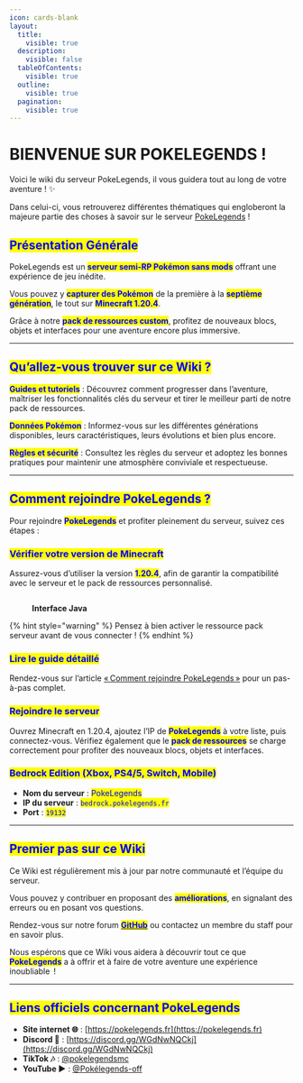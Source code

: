 ```yaml
---
icon: cards-blank
layout:
  title:
    visible: true
  description:
    visible: false
  tableOfContents:
    visible: true
  outline:
    visible: true
  pagination:
    visible: true
---
```


# BIENVENUE SUR POKELEGENDS !

Voici le wiki du serveur PokeLegends, il vous guidera tout au long de votre aventure ! ✨

Dans celui-ci, vous retrouverez différentes thématiques qui engloberont la majeure partie des choses à savoir sur le serveur [PokeLegends](https://pokelegends.fr) !

## <mark style="color:blue;">Présentation Générale</mark>

PokeLegends est un <mark style="color:blue;">**serveur semi-RP Pokémon sans mods**</mark> offrant une expérience de jeu inédite.&#x20;

Vous pouvez y <mark style="color:blue;">**capturer des Pokémon**</mark> de la première à la <mark style="color:blue;">**septième génération**</mark>, le tout sur <mark style="color:blue;">**Minecraft 1.20.4**</mark>.&#x20;

Grâce à notre <mark style="color:blue;">**pack de ressources custom**</mark>, profitez de nouveaux blocs, objets et interfaces pour une aventure encore plus immersive.

***

## <mark style="color:blue;">Qu’allez-vous trouver sur ce Wiki ?</mark>

<mark style="color:blue;">**Guides et tutoriels**</mark> : Découvrez comment progresser dans l’aventure, maîtriser les fonctionnalités clés du serveur et tirer le meilleur parti de notre pack de ressources.

<mark style="color:blue;">**Données Pokémon**</mark> : Informez-vous sur les différentes générations disponibles, leurs caractéristiques, leurs évolutions et bien plus encore.

<mark style="color:blue;">**Règles et sécurité**</mark> : Consultez les règles du serveur et adoptez les bonnes pratiques pour maintenir une atmosphère conviviale et respectueuse.

***

## <mark style="color:blue;">Comment rejoindre PokeLegends ?</mark>

Pour rejoindre <mark style="color:blue;">**PokeLegends**</mark> et profiter pleinement du serveur, suivez ces étapes :&#x20;

### <mark style="color:blue;">**Vérifier votre version de Minecraft**</mark>

Assurez-vous d’utiliser la version <mark style="color:blue;">**1.20.4**</mark>, afin de garantir la compatibilité avec le serveur et le pack de ressources personnalisé.

<figure><img src=".gitbook/assets/Capture d’écran 2025-02-19 à 12.17.34.png" alt=""><figcaption><p><strong>Interface Java</strong></p></figcaption></figure>

{% hint style="warning" %}
Pensez à bien activer le ressource pack serveur avant de vous connecter !
{% endhint %}

### <mark style="color:blue;">Lire le guide détaillé</mark>

Rendez-vous sur l’article [« Comment rejoindre PokeLegends »](https://pokelegends.fr/blog/comment-rejoindre-pokelegends) pour un pas-à-pas complet.&#x20;

### <mark style="color:blue;">Rejoindre le serveur</mark>&#x20;

Ouvrez Minecraft en 1.20.4, ajoutez l’IP de <mark style="color:blue;">**PokeLegends**</mark> à votre liste, puis connectez-vous. Vérifiez également que le <mark style="color:blue;">**pack de ressources**</mark> se charge correctement pour profiter des nouveaux blocs, objets et interfaces.

### <mark style="color:blue;">B</mark><mark style="color:blue;">**edrock Edition (Xbox, PS4/5, Switch, Mobile)**</mark>

* **Nom du serveur** : <mark style="color:blue;">PokeLegends</mark>
* **IP du serveur** : <mark style="color:blue;">`bedrock.pokelegends.fr`</mark>
* **Port** : <mark style="color:blue;">`19132`</mark>

***

## <mark style="color:blue;">Premier pas sur ce Wiki</mark>

Ce Wiki est régulièrement mis à jour par notre communauté et l’équipe du serveur.&#x20;

Vous pouvez y contribuer en proposant des <mark style="color:blue;">**améliorations**</mark>, en signalant des erreurs ou en posant vos questions.&#x20;

Rendez-vous sur notre forum [<mark style="color:blue;">**GitHub**</mark>](https://github.com/Rivrs-OSS/wiki-pokelegend) ou contactez un membre du staff pour en savoir plus.

Nous espérons que ce Wiki vous aidera à découvrir tout ce que <mark style="color:blue;">**PokeLegends**</mark> a à offrir et à faire de votre aventure une expérience inoubliable  !

***

## <mark style="color:blue;">Liens officiels concernant PokeLegends</mark>

* **Site internet 🌐** : [https://pokelegends.fr](https://pokelegends.fr)
* **Discord 💬** : [https://discord.gg/WGdNwNQCkj](https://discord.gg/WGdNwNQCkj)
* **TikTok 🎶** : [@pokelegendsmc](https://www.tiktok.com/@pokelegendsmc)
* **YouTube ▶️** : [@Pokélegends-off](https://www.youtube.com/@Pok%C3%A9legends-off)
